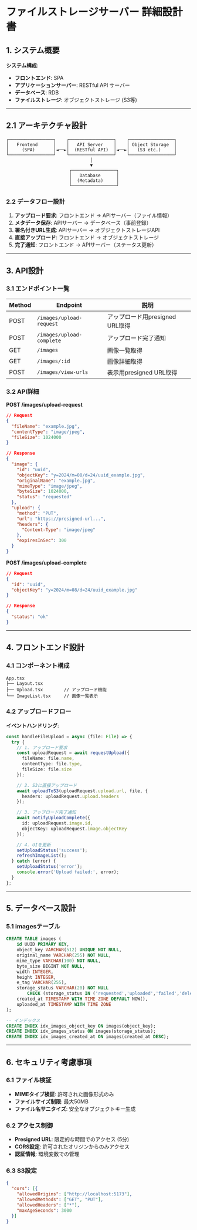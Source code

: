 # ファイルストレージサーバー 詳細設計書

## 1. システム概要

**システム構成**:
- **フロントエンド**: SPA
- **アプリケーションサーバー**: RESTful API サーバー
- **データベース**: RDB
- **ファイルストレージ**: オブジェクトストレージ (S3等)

---

## 2.1 アーキテクチャ設計

```
┌─────────────────┐    ┌─────────────────┐    ┌─────────────────┐
│   Frontend      │    │   API Server    │    │ Object Storage  │
│     (SPA)       │◄──►│  (RESTful API)  │◄──►│   (S3 etc.)     │
└─────────────────┘    └─────────────────┘    └─────────────────┘
                                │
                                ▼
                        ┌─────────────────┐
                        │   Database      │
                        │  (Metadata)     │
                        └─────────────────┘
```


### 2.2 データフロー設計

1. **アップロード要求**: フロントエンド → APIサーバー（ファイル情報）
2. **メタデータ保存**: APIサーバー → データベース（事前登録）
3. **署名付きURL生成**: APIサーバー → オブジェクトストレージAPI
4. **直接アップロード**: フロントエンド → オブジェクトストレージ
5. **完了通知**: フロントエンド → APIサーバー（ステータス更新）

---

## 3. API設計

### 3.1 エンドポイント一覧

| Method | Endpoint | 説明 |
|--------|----------|------|
| POST | `/images/upload-request` | アップロード用presigned URL取得 |
| POST | `/images/upload-complete` | アップロード完了通知 |
| GET | `/images` | 画像一覧取得 |
| GET | `/images/:id` | 画像詳細取得 |
| POST | `/images/view-urls` | 表示用presigned URL取得 |

### 3.2 API詳細

**POST /images/upload-request**
```json
// Request
{
  "fileName": "example.jpg",
  "contentType": "image/jpeg",
  "fileSize": 1024000
}

// Response
{
  "image": {
    "id": "uuid",
    "objectKey": "y=2024/m=08/d=24/uuid_example.jpg",
    "originalName": "example.jpg",
    "mimeType": "image/jpeg",
    "byteSize": 1024000,
    "status": "requested"
  },
  "upload": {
    "method": "PUT",
    "url": "https://presigned-url...",
    "headers": {
      "Content-Type": "image/jpeg"
    },
    "expiresInSec": 300
  }
}
```

**POST /images/upload-complete**
```json
// Request
{
  "id": "uuid",
  "objectKey": "y=2024/m=08/d=24/uuid_example.jpg"
}

// Response
{
  "status": "ok"
}
```

---

## 4. フロントエンド設計

### 4.1 コンポーネント構成
```
App.tsx
├── Layout.tsx
├── Upload.tsx        // アップロード機能
└── ImageList.tsx     // 画像一覧表示
```

### 4.2 アップロードフロー

**イベントハンドリング**:
```typescript
const handleFileUpload = async (file: File) => {
  try {
    // 1. アップロード要求
    const uploadRequest = await requestUpload({
      fileName: file.name,
      contentType: file.type,
      fileSize: file.size
    });

    // 2. S3に直接アップロード
    await uploadToS3(uploadRequest.upload.url, file, {
      headers: uploadRequest.upload.headers
    });

    // 3. アップロード完了通知
    await notifyUploadComplete({
      id: uploadRequest.image.id,
      objectKey: uploadRequest.image.objectKey
    });

    // 4. UIを更新
    setUploadStatus('success');
    refreshImageList();
  } catch (error) {
    setUploadStatus('error');
    console.error('Upload failed:', error);
  }
};
```

---

## 5. データベース設計

### 5.1 imagesテーブル
```sql
CREATE TABLE images (
    id UUID PRIMARY KEY,
    object_key VARCHAR(512) UNIQUE NOT NULL,
    original_name VARCHAR(255) NOT NULL,
    mime_type VARCHAR(100) NOT NULL,
    byte_size BIGINT NOT NULL,
    width INTEGER,
    height INTEGER,
    e_tag VARCHAR(255),
    storage_status VARCHAR(20) NOT NULL 
        CHECK (storage_status IN ('requested','uploaded','failed','deleted')),
    created_at TIMESTAMP WITH TIME ZONE DEFAULT NOW(),
    uploaded_at TIMESTAMP WITH TIME ZONE
);

-- インデックス
CREATE INDEX idx_images_object_key ON images(object_key);
CREATE INDEX idx_images_status ON images(storage_status);
CREATE INDEX idx_images_created_at ON images(created_at DESC);
```

---

## 6. セキュリティ考慮事項

### 6.1 ファイル検証
- **MIMEタイプ検証**: 許可された画像形式のみ
- **ファイルサイズ制限**: 最大50MB
- **ファイル名サニタイズ**: 安全なオブジェクトキー生成

### 6.2 アクセス制御
- **Presigned URL**: 限定的な時間でのアクセス (5分)
- **CORS設定**: 許可されたオリジンからのみアクセス
- **認証情報**: 環境変数での管理

### 6.3 S3設定
```json
{
  "cors": [{
    "allowedOrigins": ["http://localhost:5173"],
    "allowedMethods": ["GET", "PUT"],
    "allowedHeaders": ["*"],
    "maxAgeSeconds": 3000
  }]
}
```


